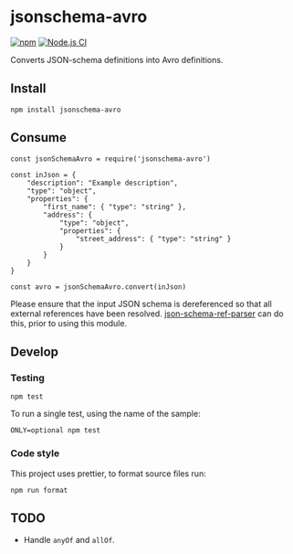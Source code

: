# jsonschema-avro

[![npm](https://img.shields.io/npm/v/jsonschema-avro.svg)](https://www.npmjs.com/package/jsonschema-avro)
[![Node.js CI](https://github.com/thedumbterminal/jsonschema-avro/actions/workflows/main.yml/badge.svg)](https://github.com/thedumbterminal/jsonschema-avro/actions/workflows/main.yml)

Converts JSON-schema definitions into Avro definitions.

## Install

    npm install jsonschema-avro

## Consume

    const jsonSchemaAvro = require('jsonschema-avro')

    const inJson = {
    	"description": "Example description",
    	"type": "object",
    	"properties": {
    		"first_name": { "type": "string" },
    		"address": {
    			"type": "object",
    			"properties": {
    				"street_address": { "type": "string" }
    			}
    		}
    	}
    }

    const avro = jsonSchemaAvro.convert(inJson)

Please ensure that the input JSON schema is dereferenced so that all external references have been resolved. [json-schema-ref-parser](https://www.npmjs.com/package/json-schema-ref-parser) can do this, prior to using this module.

## Develop

### Testing

    npm test

To run a single test, using the name of the sample:

    ONLY=optional npm test

### Code style

This project uses prettier, to format source files run:

    npm run format

## TODO

- Handle `anyOf` and `allOf`.
